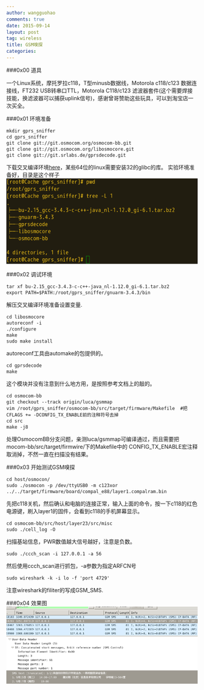 ```yaml
---
author: wangguohao
comments: true
date: 2015-09-14
layout: post
tag: wireless
title: GSM嗅探
categories:
---
```


###0x00 道具

一个Linux系统，摩托罗拉c118，T型minusb数据线，Motorola c118/c123 数据连接线，FT232 USB转串口TTL，Motorola C118/c123 滤波器套件(这个需要焊接技能，换滤波器可以捕获uplink信号)，感谢曾哥赞助这些玩具，可以到淘宝店一次买全。

###0x01 环境准备
```shell
mkdir gprs_sniffer
cd gprs_sniffer
git clone git://git.osmocom.org/osmocom-bb.git
git clone git://git.osmocom.org/libosmocore.git
git clone git://git.srlabs.de/gprsdecode.git
```
下载交叉编译环境[here](http://pan.baidu.com/share/link?shareid=739532605&uk=2955852660)，某些64位的linux需要安装32的glibc的库。
实验环境准备好，目录是这个样子
![dir](/media/pic/GSM/file_ready.png)

###0x02 调试环境
```shell
tar xf bu-2.15_gcc-3.4.3-c-c++-java_nl-1.12.0_gi-6.1.tar.bz2
export PATH=$PATH:/root/gprs_sniffer/gnuarm-3.4.3/bin
```
解压交叉编译环境准备设置变量.


```shell
cd libosmocore
autoreconf -i
./configure
make
sudo make install
```
autoreconf工具由automake的包提供的。

```shell
cd gprsdecode
make
```
这个模块并没有注意到什么地方用，是按照参考文档上的敲的。


```shell
cd osmocom-bb
git checkout --track origin/luca/gsmmap
vim /root/gprs_sniffer/osmocom-bb/src/target/firmware/Makefile 	#把CFLAGS += -DCONFIG_TX_ENABLE前的注释符号去掉
cd src
make -j8

```
处理OsmocomBB分支问题，亲测luca/gsmmap可编译通过，而且需要把mocom-bb/src/target/firmwire/下的Makefile中的 CONFIG_TX_ENABLE宏注释取消掉，不然一直在扫描没有结果。

###0x03 开始测试GSM嗅探

```shell
cd host/osmocon/
sudo ./osmocon -p /dev/ttyUSB0 -m c123xor ../../target/firmware/board/compal_e88/layer1.compalram.bin
```
先把c118关机，然后确认和电脑的连接正常，输入上面的命令，按一下c118的红色电源键，刷入layer1的固件，会看到c118的手机屏幕显示。

```shell
cd osmocom-bb/src/host/layer23/src/misc
sudo ./cell_log -O
```
扫描基站信息，PWR数值越大信号越好，注意是负数。

```shell
sudo ./ccch_scan -i 127.0.0.1 -a 56
```
然后使用ccch_scan进行抓包，-a参数为指定ARFCN号

```shell
sudo wireshark -k -i lo -f 'port 4729'
```
注意wireshark的filiter的写成GSM_SMS.

###0x04 效果图
![sms](/media/pic/GSM/gsm.png)

